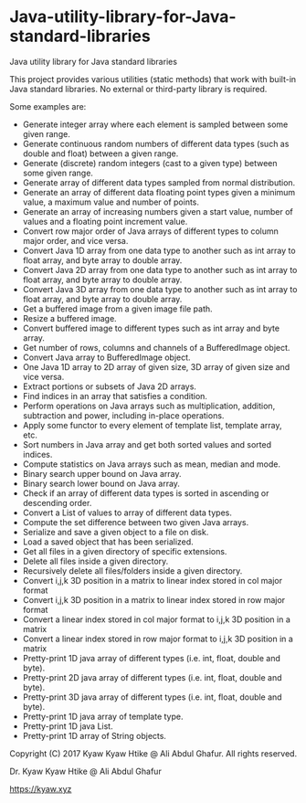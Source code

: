 # Java-utility-library-for-Java-standard-libraries
Java utility library for Java standard libraries

This project provides various utilities (static methods) that work with built-in Java standard libraries. No external or third-party library is required. 

Some examples are:

- Generate integer array where each element is sampled between some given range.
- Generate continuous random numbers of different data types (such as double and float) between a given range.
- Generate (discrete) random integers (cast to a given type) between some given range.
- Generate array of different data types sampled from normal distribution.
- Generate an array of different data floating point types given a minimum value, a maximum value and number of points.
- Generate an array of increasing numbers given a start value, number of values and a floating point increment value.
- Convert row major order of Java arrays of different types to column major order, and vice versa.
- Convert Java 1D array from one data type to another such as int array to float array, and byte array to double array.
- Convert Java 2D array from one data type to another such as int array to float array, and byte array to double array.
- Convert Java 3D array from one data type to another such as int array to float array, and byte array to double array.
- Get a buffered image from a given image file path.
- Resize a buffered image.
- Convert buffered image to different types such as int array and byte array.
- Get number of rows, columns and channels of a BufferedImage object.
- Convert Java array to BufferedImage object.
- One Java 1D array to 2D array of given size, 3D array of given size and vice versa.
- Extract portions or subsets of Java 2D arrays.
- Find indices in an array that satisfies a condition.
- Perform operations on Java arrays such as multiplication, addition, subtraction and power, including in-place operations.
- Apply some functor to every element of template list, template array, etc.
- Sort numbers in Java array and get both sorted values and sorted indices.
- Compute statistics on Java arrays such as mean, median and mode.
- Binary search upper bound on Java array.
- Binary search lower bound on Java array.
- Check if an array of different data types is sorted in ascending or descending order.
- Convert a List of values to array of different data types.
- Compute the set difference between two given Java arrays.
- Serialize and save a given object to a file on disk.
- Load a saved object that has been serialized.
- Get all files in a given directory of specific extensions.
- Delete all files inside a given directory.
- Recursively delete all files/folders inside a given directory.
- Convert i,j,k 3D position in a matrix to linear index stored in col major format
- Convert i,j,k 3D position in a matrix to linear index stored in row major format
- Convert a linear index stored in col major format to i,j,k 3D position in a matrix
- Convert a linear index stored in row major format to i,j,k 3D position in a matrix
- Pretty-print 1D java array of different types (i.e. int, float, double and byte).
- Pretty-print 2D java array of different types (i.e. int, float, double and byte).
- Pretty-print 3D java array of different types (i.e. int, float, double and byte).
- Pretty-print 1D java array of template type.
- Pretty-print 1D java List.
- Pretty-print 1D array of String objects.


Copyright (C) 2017 Kyaw Kyaw Htike @ Ali Abdul Ghafur. All rights reserved.



Dr. Kyaw Kyaw Htike @ Ali Abdul Ghafur



https://kyaw.xyz
